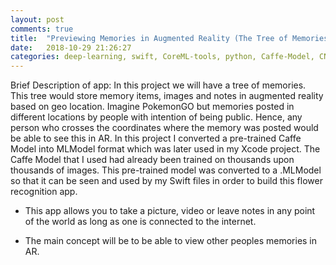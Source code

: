 ```yaml
---
layout: post
comments: true
title:  "Previewing Memories in Augmented Reality (The Tree of Memories)"
date:   2018-10-29 21:26:27
categories: deep-learning, swift, CoreML-tools, python, Caffe-Model, CNN, MLModel, IOS, mobile, AI
---
```

Brief Description of app:
In this project we will have a tree of memories. This tree would store memory items, images and notes in augmented reality based on geo location.
Imagine PokemonGO but memories posted in different locations by people with intention of being public. Hence, any person who crosses the coordinates where the memory was posted would be able to see this in AR.
In this project I converted a pre-trained Caffe Model into MLModel format which was later used in my Xcode project.
The Caffe Model that I used had already been trained on thousands upon thousands of images.
This pre-trained model was converted to a .MLModel so that it can be seen and used by my Swift files in order to build this flower recognition app.

* This app allows you to take a picture, video or leave notes in any point of the world as long as one is connected to the internet.

* The main concept will be to be able to view other peoples memories in AR.

